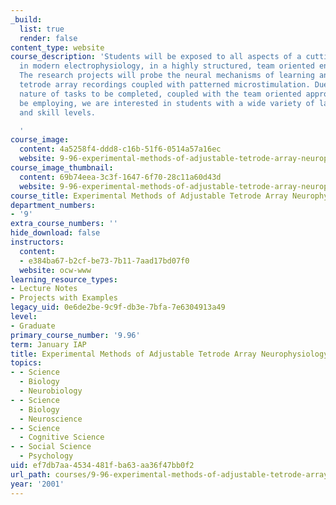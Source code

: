 ```yaml
---
_build:
  list: true
  render: false
content_type: website
course_description: 'Students will be exposed to all aspects of a cutting-edge technique
  in modern electrophysiology, in a highly structured, team oriented environment.
  The research projects will probe the neural mechanisms of learning and memory through
  tetrode array recordings coupled with patterned microstimulation. Due to the broad
  nature of tasks to be completed, coupled with the team oriented approach we will
  be employing, we are interested in students with a wide variety of laboratory experience
  and skill levels.

  '
course_image:
  content: 4a5258f4-ddd8-c16b-51f6-0514a57a16ec
  website: 9-96-experimental-methods-of-adjustable-tetrode-array-neurophysiology-january-iap-2001
course_image_thumbnail:
  content: 69b74eea-3c3f-1647-6f70-28c11a60d43d
  website: 9-96-experimental-methods-of-adjustable-tetrode-array-neurophysiology-january-iap-2001
course_title: Experimental Methods of Adjustable Tetrode Array Neurophysiology
department_numbers:
- '9'
extra_course_numbers: ''
hide_download: false
instructors:
  content:
  - e384ba67-b2cf-be73-7b11-7aad17bd07f0
  website: ocw-www
learning_resource_types:
- Lecture Notes
- Projects with Examples
legacy_uid: 0e6de2be-9c9f-db3e-7bfa-7e6304913a49
level:
- Graduate
primary_course_number: '9.96'
term: January IAP
title: Experimental Methods of Adjustable Tetrode Array Neurophysiology
topics:
- - Science
  - Biology
  - Neurobiology
- - Science
  - Biology
  - Neuroscience
- - Science
  - Cognitive Science
- - Social Science
  - Psychology
uid: ef7db7aa-4534-481f-ba63-aa36f47bb0f2
url_path: courses/9-96-experimental-methods-of-adjustable-tetrode-array-neurophysiology-january-iap-2001
year: '2001'
---
```

